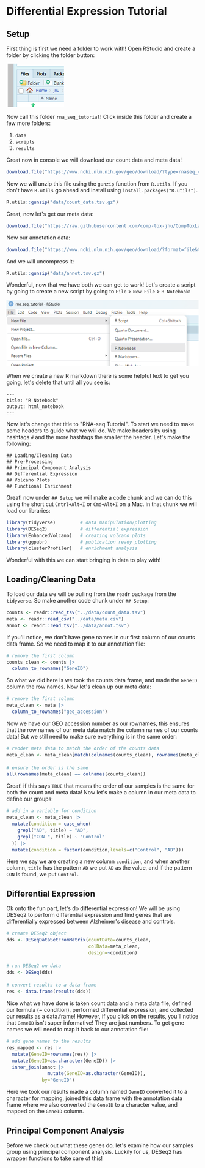 # Differential Expression Tutorial

## Setup

First thing is first we need a folder to work with! Open RStudio and create a folder by clicking the folder button:

![](./img/folder_button.png)

Now call this folder `rna_seq_tutorial`! Click inside this folder and create a few more folders:

1. `data`
2. `scripts`
3. `results`

Great now in console we will download our count data and meta data!

```R
download.file("https://www.ncbi.nlm.nih.gov/geo/download/?type=rnaseq_counts&acc=GSE125583&format=file&file=GSE125583_raw_counts_GRCh38.p13_NCBI.tsv.gz",destfile = "data/count_data.tsv.gz")
```
Now we will unzip this file using the `gunzip` function from `R.utils`. If you don't have `R.utils` go ahead and install using `install.packages("R.utils")`.

```R
R.utils::gunzip("data/count_data.tsv.gz")
```
Great, now let's get our meta data:

```R
download.file("https://raw.githubusercontent.com/comp-tox-jhu/CompToxLab/refs/heads/main/docs/omics/transcriptomics/rna_seq/data/meta.csv",destfile = "data/meta.csv")
```

Now our annotation data:

```R
download.file("https://www.ncbi.nlm.nih.gov/geo/download/?format=file&type=rnaseq_counts&file=Human.GRCh38.p13.annot.tsv.gz",destfile = "data/annot.tsv.gz")
```

And we will uncompress it:

```R
R.utils::gunzip("data/annot.tsv.gz")
```

Wonderful, now that we have both we can get to work! Let's create a script by going to create a new script by going to `File` > `New File` > `R Notebook`:

![](img/new_script.png)

When we create a new R markdown there is some helpful text to get you going, let's delete that until all you see is:

```
---
title: "R Notebook"
output: html_notebook
---
```

Now let's change that title to "RNA-seq Tutorial". To start we need to make some headers to guide what we will do. We make headers by using hashtags `#` and the more hashtags the smaller the header. Let's make the following:

```
## Loading/Cleaning Data
## Pre-Processing
## Principal Component Analysis 
## Differential Expression
## Volcano Plots
## Functional Enrichment
```

Great! now under `## Setup` we will make a code chunk and we can do this using the short cut `Cntrl+Alt+I` or `Cmd+Alt+I` on a Mac. in that chunk we will load our libraries:

```R
library(tidyverse)         # data manipulation/plotting
library(DESeq2)            # differential expression
library(EnhancedVolcano)   # creating volcano plots
library(ggpubr)            # publication ready plotting
library(clusterProfiler)   # enrichment analysis 
```
Wonderful with this we can start bringing in data to play with!

## Loading/Cleaning Data

To load our data we will be pulling from the `readr` package from the `tidyverse`. So make another code chunk under `## Setup`:

```R
counts <- readr::read_tsv("../data/count_data.tsv")
meta <- readr::read_csv("../data/meta.csv")
annot <- readr::read_tsv("../data/annot.tsv")
```

If you'll notice, we don't have gene names in our first column of our counts data frame. So we need to map it to our annotation file:

```R
# remove the first column
counts_clean <- counts |> 
  column_to_rownames("GeneID") 
```

So what we did here is we took the counts data frame, and made the `GeneID` column the row names. Now let's clean up our meta data:

```R
# remove the first column
meta_clean <- meta |> 
  column_to_rownames("geo_accession")
```
Now we have our GEO accession number as our rownames, this ensures that the row names of our meta data match the column names of our counts data! But we still need to make sure everything is in the same order:

```R
# reoder meta data to match the order of the counts data
meta_clean <- meta_clean[match(colnames(counts_clean), rownames(meta_clean)), ]

# ensure the order is the same
all(rownames(meta_clean) == colnames(counts_clean))
```

Great! if this says `TRUE` that means the order of our samples is the same for both the count and meta data! Now let's make a column in our meta data to define our groups:

```R
# add in a variable for condition
meta_clean <- meta_clean |> 
  mutate(condition = case_when(
    grepl("AD", title) ~ "AD",
    grepl("CON ", title) ~ "Control"
  )) |> 
  mutate(condition = factor(condition,levels=c("Control", "AD")))
```

Here we say we are creating a new column `condition`, and when another column, `title` has the pattern `AD` we put `AD` as the value, and if the pattern `CON` is found, we put `Control`.

## Differential Expression

Ok onto the fun part, let's do differential expression! We will be using DESeq2 to perform differential expression and find genes that are differentially expressed between Alzheimer's disease and controls.

```R
# create DESeq2 object
dds <- DESeqDataSetFromMatrix(countData=counts_clean, 
                              colData=meta_clean, 
                              design=~condition)

# run DESeq2 on data
dds <- DESeq(dds)

# convert results to a data frame
res <- data.frame(results(dds))
```

Nice what we have done is taken count data and a meta data file, defined our formula (~ condition), performed differential expression, and collected our results as a data.frame! However, if you click on the results, you'll notice that `GeneID` isn't super informative! They are just numbers. To get gene names we will need to map it back to our annotation file:

```R
# add gene names to the results
res_mapped <- res |>
  mutate(GeneID=rownames(res)) |>
  mutate(GeneID=as.character(GeneID)) |>
  inner_join(annot |> 
               mutate(GeneID=as.character(GeneID)),
             by="GeneID")
```

Here we took our results made a column named `GeneID` converted it to a character for mapping,  joined this data frame with the annotation data frame where we also converted the `GeneID` to a character value, and mapped on the `GeneID` column. 

## Principal Component Analysis

Before we check out what these genes do, let's examine how our samples group using principal component analysis. Luckily for us, DESeq2 has wrapper functions to take care of this!



